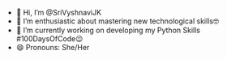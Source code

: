 - 👋 Hi, I’m @SriVyshnaviJK
- 👀 I’m enthusiastic about mastering new technological skills🤓
- 🌱 I’m currently working on developing my Python Skills #100DaysOfCode😉
- 😄 Pronouns: She/Her


<!---
SriVyshnaviJK/SriVyshnaviJK is a ✨ special ✨ repository because its `README.md` (this file) appears on your GitHub profile.
You can click the Preview link to take a look at your changes.
--->

